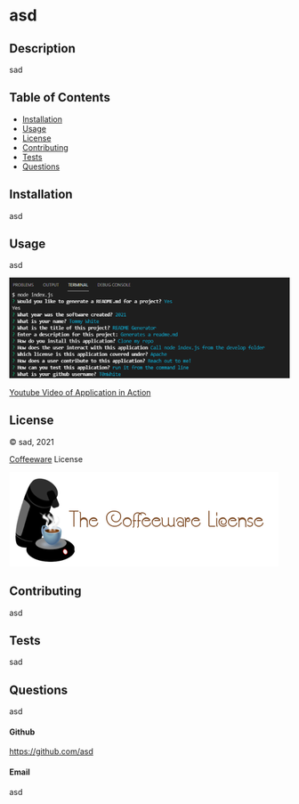 # asd

  ## Description
  
sad
  
  ## Table of Contents
  
  - [Installation](#installation)
  - [Usage](#usage)
  - [License](#license)
  - [Contributing](#contributing)
  - [Tests](#tests)
  - [Questions](#questions)
  
  
  
  ## Installation
  
asd
  
  ## Usage
  
asd

![Example](./assets/images/Example.png)

[Youtube Video of Application in Action](https://youtu.be/L1EJCYBBJR0)

  ## License
© sad, 2021

[Coffeeware](https://github.com/Sonic853/coffeeware-license)
     License

![License: Coffeeware](https://raw.githubusercontent.com/Sonic853/coffeeware-license/master/coffeeware-logo.png)
        
  
  ## Contributing
  
asd
  
  ## Tests
  
sad
  
  ## Questions
  
asd
  
  #### Github
  
  https://github.com/asd
  
  #### Email
  
asd
  
  
  



